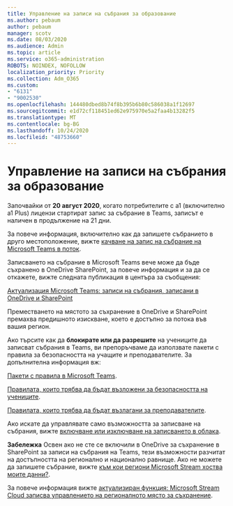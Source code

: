 ```yaml
---
title: Управление на записи на събрания за образование
ms.author: pebaum
author: pebaum
manager: scotv
ms.date: 08/03/2020
ms.audience: Admin
ms.topic: article
ms.service: o365-administration
ROBOTS: NOINDEX, NOFOLLOW
localization_priority: Priority
ms.collection: Adm_O365
ms.custom:
- "6131"
- "9002530"
ms.openlocfilehash: 144480dbed8b74f8b395b6b80c586038a1f12697
ms.sourcegitcommit: e1d72cf118451ed62e975970e5a2faa4b13282f5
ms.translationtype: MT
ms.contentlocale: bg-BG
ms.lasthandoff: 10/24/2020
ms.locfileid: "48753660"
---
```

# <a name="manage-meeting-recordings-for-education"></a>Управление на записи на събрания за образование

Започвайки от **20 август 2020**, когато потребителите с a1 (включително a1 Plus) лицензи стартират запис за събрание в Teams, записът е наличен в продължение на 21 дни.

За повече информация, включително как да запишете събранието в друго местоположение, вижте [качване на запис на събрание на Microsoft Teams в поток](https://docs.microsoft.com/stream/portal-upload-teams-meeting-recording).

Записването на събрание в Microsoft Teams вече може да бъде съхранено в OneDrive SharePoint, за повече информация и за да се откажете, вижте следната публикация в центъра за съобщения:

[Актуализация Microsoft Teams: записи на събрания, записани в OneDrive и SharePoint](https://portal.microsoft.com/Adminportal/Home?ref=MessageCenter&id=MC222640)

Преместването на мястото за съхранение в OneDrive и SharePoint премахва предишното изискване, което е достъпно за потока във вашия регион.

Ако търсите как да **блокирате или да разрешите** на учениците да записват събрания в Teams, ви препоръчваме да използвате пакети с правила за безопасността на учащите и преподавателите. За допълнителна информация вж:

[Пакети с правила в Microsoft Teams](https://docs.microsoft.com/microsoftteams/policy-packages-edu#policy-packages-in-microsoft-teams).

[Правилата, които трябва да бъдат възложени за безопасността на учениците](https://docs.microsoft.com/microsoftteams/policy-packages-edu#policies-that-should-be-assigned-for-student-safety).

[Правилата, които трябва да бъдат възлагани за преподавателите](https://docs.microsoft.com/microsoftteams/policy-packages-edu#policies-that-should-be-assigned-for-educators).

Ако искате да управлявате само възможността за записване на събрания, вижте [включване или изключване на записването в облака](https://docs.microsoft.com/microsoftteams/cloud-recording#turn-on-or-turn-off-cloud-recording).

**Забележка** Освен ако не сте се включили в OneDrive за съхранение в SharePoint за записи на събрания на Teams, тези възможности разчитат на достъпността на регионално и национално равнище. Ако не можете да запишете събрание, вижте [към кои региони Microsoft Stream хоства моите данни?](https://docs.microsoft.com/stream/faq#which-regions-does-microsoft-stream-host-my-data-in).

За повече информация вижте [актуализиран функция: Microsoft Stream Cloud записва управлението на регионалното място за съхранение](https://admin.microsoft.com/AdminPortal/Home#/MessageCenter?id=MC214327).